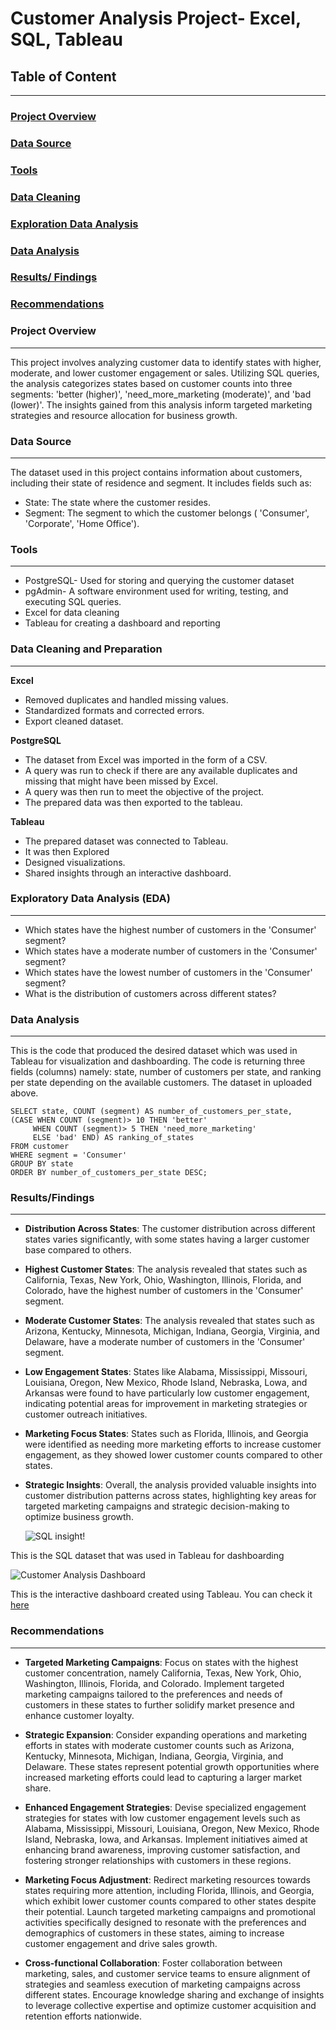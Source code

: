   #  Customer Analysis Project- Excel, SQL, Tableau

## Table of Content
---
### [Project Overview](project-overview)
### [Data Source](data-source)
### [Tools](tools)
### [Data Cleaning](data-cleaning)
### [Exploration Data Analysis](exploration-data-analysis)
### [Data Analysis](data-analysis)
### [Results/ Findings](results/findings)
### [Recommendations](recommendations)



### Project Overview
---
This project involves analyzing customer data to identify states with higher, moderate, and lower customer engagement or sales. Utilizing SQL queries, the analysis categorizes states based on customer counts into three segments: 'better (higher)', 'need_more_marketing (moderate)', and 'bad (lower)'. The insights gained from this analysis inform targeted marketing strategies and resource allocation for business growth.

### Data Source
---

The dataset used in this project contains information about customers, including their state of residence and segment. It includes fields such as:

- State: The state where the customer resides.
- Segment: The segment to which the customer belongs ( 'Consumer', 'Corporate', 'Home Office').

### Tools 
---
- PostgreSQL- Used for storing and querying the customer dataset 
- pgAdmin- A software environment used for writing, testing, and executing SQL queries. 
- Excel for data cleaning
- Tableau for creating a dashboard and reporting

### Data Cleaning and Preparation
---
**Excel**

- Removed duplicates and handled missing values.
- Standardized formats and corrected errors.
- Export cleaned dataset.
  
**PostgreSQL**

- The dataset from Excel was imported in the form of a CSV.
- A query was run to check if there are any available duplicates and missing that might have been missed by Excel.
- A query was then run to meet the objective of the project.
-  The prepared data was then exported to the tableau.
  
**Tableau**

- The prepared dataset was connected to Tableau.
- It was then Explored
- Designed visualizations.
- Shared insights through an interactive dashboard.

### Exploratory Data Analysis (EDA)
---
- Which states have the highest number of customers in the 'Consumer' segment?
- Which states have a moderate number of customers in the 'Consumer' segment?
- Which states have the lowest number of customers in the 'Consumer' segment?
- What is the distribution of customers across different states?


### Data Analysis
---
This is the code that produced the desired dataset which was used in Tableau for visualization and dashboarding. The code is returning three fields (columns) namely: state, number of customers per state, and ranking per state depending on the available customers. The dataset in uploaded above.
```slq
SELECT state, COUNT (segment) AS number_of_customers_per_state, 
(CASE WHEN COUNT (segment)> 10 THEN 'better'
     WHEN COUNT (segment)> 5 THEN 'need_more_marketing'
	 ELSE 'bad' END) AS ranking_of_states
FROM customer
WHERE segment = 'Consumer'
GROUP BY state
ORDER BY number_of_customers_per_state DESC;
```
### Results/Findings
---
- **Distribution Across States**: The customer distribution across different states varies significantly, with some states having a larger customer base compared to others.
  
- **Highest Customer States**: The analysis revealed that states such as California, Texas, New York, Ohio, Washington, Illinois, Florida, and Colorado, have the highest number of customers in the 'Consumer' segment.

- **Moderate Customer States**: The analysis revealed that states such as Arizona, Kentucky, Minnesota, Michigan, Indiana, Georgia, Virginia, and Delaware, have a moderate number of customers in the 'Consumer' segment.

- **Low Engagement States**: States like Alabama, Mississippi, Missouri, Louisiana, Oregon, New Mexico, Rhode Island, Nebraska, Lowa, and Arkansas were found to have particularly low customer engagement, indicating potential areas for improvement in marketing strategies or customer outreach initiatives.
  
- **Marketing Focus States**: States such as Florida, Illinois, and Georgia were identified as needing more marketing efforts to increase customer engagement, as they showed lower customer counts compared to other states.

- **Strategic Insights**: Overall, the analysis provided valuable insights into customer distribution patterns across states, highlighting key areas for targeted marketing campaigns and strategic decision-making to optimize business growth.

  
  ![SQL insight](https://github.com/Clifford254KE/SQL/assets/140185917/b1be4b9a-fd90-46a6-8a9b-8908ae0bb47a)!
  
This is the SQL dataset that was used in Tableau for dashboarding


![Customer Analysis Dashboard](https://github.com/Clifford254KE/Customer-Analysis/assets/140185917/f16d1930-2280-44ef-8c07-91cd6e9227bf)

This is the interactive dashboard created using Tableau. You can check it [here](https://public.tableau.com/app/profile/cliffford.otieno/viz/CustomerAnalysisDashboard_17104082861570/CustomerAnalysisDashboard?publish=yes)

### Recommendations
---
- **Targeted Marketing Campaigns**: Focus on states with the highest customer concentration, namely California, Texas, New York, Ohio, Washington, Illinois, Florida, and Colorado. Implement targeted marketing campaigns tailored to the preferences and needs of customers in these states to further solidify market presence and enhance customer loyalty.

- **Strategic Expansion**: Consider expanding operations and marketing efforts in states with moderate customer counts such as Arizona, Kentucky, Minnesota, Michigan, Indiana, Georgia, Virginia, and Delaware. These states represent potential growth opportunities where increased marketing efforts could lead to capturing a larger market share.

- **Enhanced Engagement Strategies**: Devise specialized engagement strategies for states with low customer engagement levels such as Alabama, Mississippi, Missouri, Louisiana, Oregon, New Mexico, Rhode Island, Nebraska, Iowa, and Arkansas. Implement initiatives aimed at enhancing brand awareness, improving customer satisfaction, and fostering stronger relationships with customers in these regions.

- **Marketing Focus Adjustment**: Redirect marketing resources towards states requiring more attention, including Florida, Illinois, and Georgia, which exhibit lower customer counts compared to other states despite their potential. Launch targeted marketing campaigns and promotional activities specifically designed to resonate with the preferences and demographics of customers in these states, aiming to increase customer engagement and drive sales growth.

- **Cross-functional Collaboration**: Foster collaboration between marketing, sales, and customer service teams to ensure alignment of strategies and seamless execution of marketing campaigns across different states. Encourage knowledge sharing and exchange of insights to leverage collective expertise and optimize customer acquisition and retention efforts nationwide.
